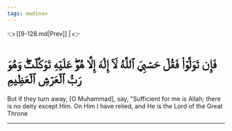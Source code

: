 ```yaml
---
tags: medinan
---
```


👈 [[9-128.md|Prev]] |  👉

# فَإِن تَوَلَّوۡاْ فَقُلۡ حَسۡبِيَ ٱللَّهُ لَآ إِلَٰهَ إِلَّا هُوَۖ عَلَيۡهِ تَوَكَّلۡتُۖ وَهُوَ رَبُّ ٱلۡعَرۡشِ ٱلۡعَظِيمِ

But if they turn away, [O Muhammad], say, "Sufficient for me is Allah; there is no deity except Him. On Him I have relied, and He is the Lord of the Great Throne

---

